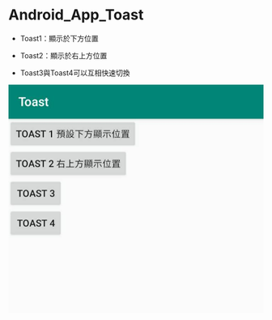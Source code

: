 # Android_App_Toast

* Toast1：顯示於下方位置

* Toast2：顯示於右上方位置

* Toast3與Toast4可以互相快速切換

![image](https://github.com/bearprojects/Android_App_Toast/blob/7f5855810ef6f4bf820ff9e3f561be51f021daea/Toast.jpg)